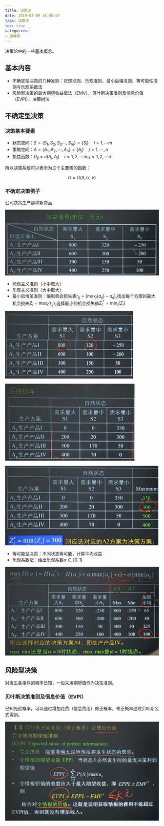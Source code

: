 ```yaml
---
title: 决策论
date: 2019-08-09 16:05:07
tags: 运筹学
toc: true
categories: 
- 运筹学
---
```


决策论中的一些基本概念。

<!--more-->

## 基本内容

* 不确定型决策的几种准则：悲观准则、乐观准则、最小后悔准则、等可能性准则与乐观系数法
* 风险型决策的最大期望收益值法（EMV）、贝叶斯决策准则及信息价值（EVPI）、决策树法

## 不确定型决策

### 决策基本要素

* 状态空间：$S=\left\{S_{1}, S_{2}, S_{3} \cdots, S_{m}\right\}=\left\{S_{i}\right\} \quad i=1, \cdots m$
* 策略空间：$A=\left\{A_{1}, A_{2}, \cdots, A_{n}\right\}=\left\{A_{j}\right\} \quad j=1, \cdots, n$
* 损益函数：$U_{i j}=u\left(S_{i}, A_{j}\right) \quad i=1,2, \cdots m ; j=1,2, \cdots n$

所以决策系统可以表示为三个主要素的函数：

$$D=D(S, U, V)$$

### 不确定决策例子

公司决策生产那种新商品

![1565340078944](决策论/1565340078944.png)

* 悲观主义准则（小中取大）
* 乐观主义准则（大中取大）
* 最小后悔值准则：编制机会损失表$r_{i j }=\left\{\max _{j}\left\{a_{i j }\right\}-a_{i j}\right\}$,找出每个方案的最大机会损失$Z_{i}=\max _{i}\left\{r_{i j}\right\}$,选择最小的机会损失值$Z_{l}^{*}=\min _{i}\left\{Z_{i}\right\}$

![](决策论/1565340442186.png)

![](决策论/1565340468891.png)

![](决策论/1565340505336.png)

* 等可能型决策：不同状态等可能，计算平均收益
* 乐观系数法：给出乐观系数$\alpha \in[0,1]$

![](决策论/1565340690112.png)

## 风险型决策

对发生各事件的概率已知，一般采用期望值作为决策准则。

### 贝叶斯决策准则及信息价值（EVPI）

已知先验概率，可以通过增加花费（信息费用）修正概率，修正概率通过贝叶斯公式得到。

![](决策论/1565342351091.png)

